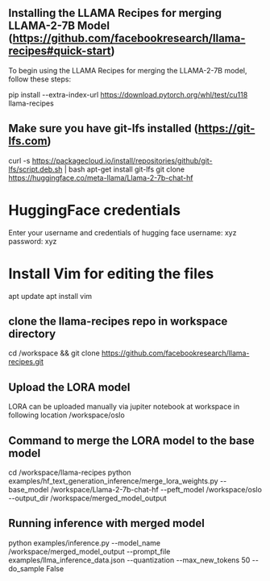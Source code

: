 ## Installing the LLAMA Recipes for merging LLAMA-2-7B Model (https://github.com/facebookresearch/llama-recipes#quick-start)

To begin using the LLAMA Recipes for merging the LLAMA-2-7B model, follow these steps:

pip install --extra-index-url https://download.pytorch.org/whl/test/cu118 llama-recipes

## Make sure you have git-lfs installed (https://git-lfs.com)

curl -s https://packagecloud.io/install/repositories/github/git-lfs/script.deb.sh | bash
apt-get install git-lfs
git clone https://huggingface.co/meta-llama/Llama-2-7b-chat-hf

# HuggingFace credentials

Enter your username and credentials of hugging face
username: xyz
password: xyz

# Install Vim for editing the files

apt update
apt install vim

## clone the llama-recipes repo in workspace directory

cd /workspace && git clone https://github.com/facebookresearch/llama-recipes.git

## Upload the LORA model

LORA can be uploaded manually via jupiter notebook at workspace in following location /workspace/oslo

## Command to merge the LORA model to the base model

cd /workspace/llama-recipes
python examples/hf_text_generation_inference/merge_lora_weights.py --base_model /workspace/Llama-2-7b-chat-hf --peft_model /workspace/oslo --output_dir /workspace/merged_model_output

## Running inference with merged model

python examples/inference.py --model_name /workspace/merged_model_output --prompt_file examples/llma_inference_data.json --quantization --max_new_tokens 50 --do_sample False
